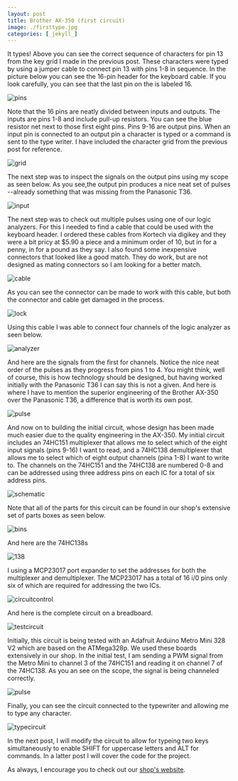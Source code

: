 ```yaml
---
layout: post
title: Brother AX-350 (first circuit)
image: ./firsttype.jpg
categories: [_jekyll_]
---
```

It types! Above you can see the correct sequence of characters for pin 13 from the key grid I made in the previous post. These characters were typed by using a jumper cable to connect pin 13 with pins 1-8 in sequence. In the picture below you can see the 16-pin header for the keyboard cable. If you look carefully, you can see that the last pin on the is labeled 16.

![pins](./nicepins.jpg)

Note that the 16 pins are neatly divided between inputs and outputs. The inputs are pins 1-8 and include pull-up resistors. You can see the blue resistor net next to those first eight pins. Pins 9-16 are output pins. When an input pin is connected to an output pin a character is typed or a command is sent to the type writer. I have included the character grid from the previous post for reference. 

![grid](./350grid.jpg)

The next step was to inspect the signals on the output pins using my scope as seen below. As you see,the output pin produces a nice neat set of pulses --already something that was missing from the Panasonic T36. 

![input](./inputpulse.jpg)

The next step was to check out multiple pulses using one of our logic analyzers. For this I needed to find a cable that could be used with the keyboard header. I ordered these cables from Kortech via digikey and they were a bit pricy at $5.90 a piece and a minimum order of 10, but in for a penny, in for a pound as they say. I also found some inexpensive connectors that looked like a good match. They do work, but are not designed as mating connectors so I am looking for a better match. 

![cable](./specialcable.jpg)

As you can see the connector can be made to work with this cable, but both the connector and cable get damaged in the process. 

![lock](./cablelock.jpg)

Using this cable I was able to connect four channels of the logic analyzer as seen below.

![analyzer](./logicanalyzer.jpg)

And here are the signals from the first for channels. Notice the nice neat order of the pulses as they progress from pins 1 to 4. You might think, well of course, this is how technology should be designed, but having worked initially with the Panasonic T36 I can say this is not a given. And here is where I have to mention the superior engineering of the Brother AX-350 over the Panasonic T36, a difference that is worth its own post.

![pulse](./neatpulse.jpg)

And now on to building the initial circuit, whose design has been made much easier due to the quality engineering in the AX-350. My initial circuit includes an 74HC151 multiplexer that allows me to select which of the eight input signals (pins 9-16) I want to read, and a 74HC138 demultiplexer that allows me to select which of eight output channels (pina 1-8) I want to write to. The channels on the 74HC151 and the 74HC138 are numbered 0-8 and can be addressed using three address pins on each IC for a total of six address pins. 

![schematic](./350schematicA.png)

Note that all of the parts for this circuit can be found in our shop's extensive set of parts boxes as seen below.

![bins](./thebins.jpg)

And here are the 74HC138s

![138](./74hc138.jpg)

I using a MCP23017 port expander to set the addresses for both the multiplexer and demultiplexer. The MCP23017 has a total of 16 i/0 pins only six of which are required for addressing the two ICs. 

![circuitcontrol](./350schematicB.png)

And here is the complete circuit on a breadboard. 

![testcircuit](./testpulsecircuit.jpg)

Initially, this circuit is being tested with an Adafruit Arduino Metro Mini 328 V2 which are based on the ATMega328p. We used these boards extensively in our shop. In the initial test, I am sending a PWM signal from the Metro Mini to channel 3 of the 74HC151 and reading it on channel 7 of the 74HC138. As you an see on the scope, the signal is being channeled correctly. 

![pulse](./testpulse.jpg)

Finally, you can see the circuit connected to the typewriter and allowing me to type any character.

![typecircuit](./wearetyping.jpg)

In the next post, I will modify the circuit to allow for typeing two keys simultaneously to enable SHIFT for uppercase letters and ALT for commands. In a latter post I will cover the code for the project. 

As always, I encourage you to check out our [shop's website](https://mvthsengineering.com/). 



